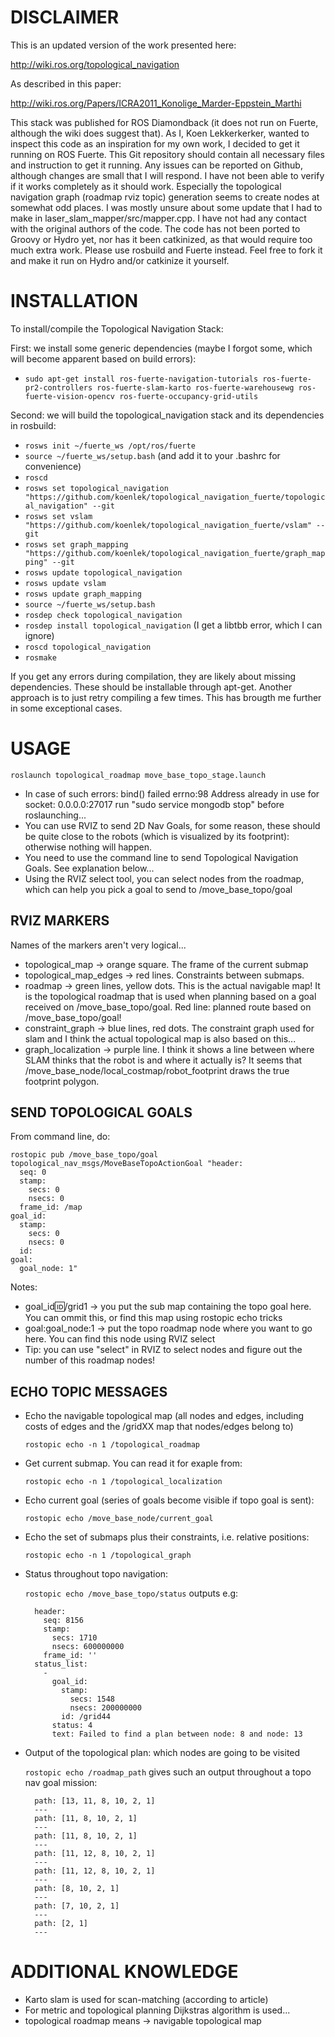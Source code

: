 DISCLAIMER
==========
This is an updated version of the work presented here:

http://wiki.ros.org/topological_navigation

As described in this paper:

http://wiki.ros.org/Papers/ICRA2011_Konolige_Marder-Eppstein_Marthi

This stack was published for ROS Diamondback (it does not run on Fuerte, although the wiki does suggest that). As I, Koen Lekkerkerker, wanted to inspect this code as an inspiration for my own work, I decided to get it running on ROS Fuerte. This Git repository should contain all necessary files and instruction to get it running. Any issues can be reported on Github, although changes are small that I will respond. I have not been able to verify if it works completely as it should work. Especially the topological navigation graph (roadmap rviz topic) generation seems to create nodes at somewhat odd places. I was mostly unsure about some update that I had to make in laser_slam_mapper/src/mapper.cpp. I have not had any contact with the original authors of the code.
The code has not been ported to Groovy or Hydro yet, nor has it been catkinized, as that would require too much extra work. Please use rosbuild and Fuerte instead. Feel free to fork it and make it run on Hydro and/or catkinize it yourself.

INSTALLATION
============
To install/compile the Topological Navigation Stack:

First: we install some generic dependencies (maybe I forgot some, which will become apparent based on build errors):

- `sudo apt-get install ros-fuerte-navigation-tutorials ros-fuerte-pr2-controllers ros-fuerte-slam-karto ros-fuerte-warehousewg ros-fuerte-vision-opencv ros-fuerte-occupancy-grid-utils`

Second: we will build the topological_navigation stack and its dependencies in rosbuild:

- `rosws init ~/fuerte_ws /opt/ros/fuerte`
- `source ~/fuerte_ws/setup.bash` (and add it to your .bashrc for convenience)
- `roscd`
- `rosws set topological_navigation "https://github.com/koenlek/topological_navigation_fuerte/topological_navigation" --git`
- `rosws set vslam "https://github.com/koenlek/topological_navigation_fuerte/vslam" --git`
- `rosws set graph_mapping "https://github.com/koenlek/topological_navigation_fuerte/graph_mapping" --git`
- `rosws update topological_navigation`
- `rosws update vslam`
- `rosws update graph_mapping`
- `source ~/fuerte_ws/setup.bash`
- `rosdep check topological_navigation`
- `rosdep install topological_navigation` (I get a libtbb error, which I can ignore)
- `roscd topological_navigation`
- `rosmake`

If you get any errors during compilation, they are likely about missing dependencies. These should be installable through apt-get.
Another approach is to just retry compiling a few times. This has brougth me further in some exceptional cases.

USAGE
=====
	roslaunch topological_roadmap move_base_topo_stage.launch

- In case of such errors: bind() failed errno:98 Address already in use for socket: 0.0.0.0:27017
  run "sudo service mongodb stop" before roslaunching...
- You can use RVIZ to send 2D Nav Goals, for some reason, these should be quite close to the robots (which is visualized by its footprint): otherwise nothing will happen.
- You need to use the command line to send Topological Navigation Goals. See explanation below...
- Using the RVIZ select tool, you can select nodes from the roadmap, which can help you pick a goal to send to /move_base_topo/goal

RVIZ MARKERS
------------
Names of the markers aren't very logical...

- topological_map -> orange square. The frame of the current submap
- topological_map_edges -> red lines. Constraints between submaps.
- roadmap -> green lines, yellow dots. This is the actual navigable map! It is the topological roadmap that is used when planning based on a goal received on /move_base_topo/goal. Red line: planned route based on /move_base_topo/goal!
- constraint_graph -> blue lines, red dots. The constraint graph used for slam and I think the actual topological map is also based on this...
- graph_localization -> purple line. I think it shows a line between where SLAM thinks that the robot is and where it actually is? It seems that /move_base_node/local_costmap/robot_footprint draws the true footprint polygon.

SEND TOPOLOGICAL GOALS
----------------------
From command line, do:

	rostopic pub /move_base_topo/goal topological_nav_msgs/MoveBaseTopoActionGoal "header:
	  seq: 0
	  stamp:
	    secs: 0
	    nsecs: 0
	  frame_id: /map
	goal_id:
	  stamp:
	    secs: 0
	    nsecs: 0
	  id:
	goal:
	  goal_node: 1" 

Notes:

- goal_id:id:/grid1 -> you put the sub map containing the topo goal here. You can ommit this, or find this map using rostopic echo tricks
- goal:goal_node:1 -> put the topo roadmap node where you want to go here. You can find this node using RVIZ select
- Tip: you can use "select" in RVIZ to select nodes and figure out the number of this roadmap nodes!

ECHO TOPIC MESSAGES
-------------------

- Echo the navigable topological map (all nodes and edges, including costs of edges and the /gridXX map that nodes/edges belong to)

	`rostopic echo -n 1 /topological_roadmap`

- Get current submap. You can read it for exaple from:
	
	`rostopic echo -n 1 /topological_localization`

- Echo current goal (series of goals become visible if topo goal is sent):
	
	`rostopic echo /move_base_node/current_goal`

- Echo the set of submaps plus their constraints, i.e. relative positions:
	
	`rostopic echo -n 1 /topological_graph`

- Status throughout topo navigation:
	
	`rostopic echo /move_base_topo/status` outputs e.g:

		header: 
		  seq: 8156
		  stamp: 
		    secs: 1710
		    nsecs: 600000000
		  frame_id: ''
		status_list: 
		  - 
		    goal_id: 
		      stamp: 
		        secs: 1548
		        nsecs: 200000000
		      id: /grid44
		    status: 4
		    text: Failed to find a plan between node: 8 and node: 13

- Output of the topological plan: which nodes are going to be visited
	
	`rostopic echo /roadmap_path` gives such an output throughout a topo nav goal mission:
	
		path: [13, 11, 8, 10, 2, 1]
		---
		path: [11, 8, 10, 2, 1]
		---
		path: [11, 8, 10, 2, 1]
		---
		path: [11, 12, 8, 10, 2, 1]
		---
		path: [11, 12, 8, 10, 2, 1]
		---
		path: [8, 10, 2, 1]
		---
		path: [7, 10, 2, 1]
		---
		path: [2, 1]
		---

ADDITIONAL KNOWLEDGE 
=========
- Karto slam is used for scan-matching (according to article)
- For metric and topological planning Dijkstras algorithm is used...
- topological roadmap means -> navigable topological map
